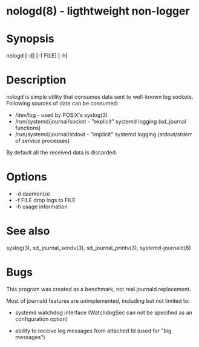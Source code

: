 # nologd(8) - ligthtweight non-logger

# Synopsis

nologd [-d] [-f FILE] [-h]

# Description

nologd is simple utility that consumes data sent to well-known log
sockets.  Following sources of data can be consumed:

* /dev/log - used by POSIX's syslog(3)
* /run/systemd/journal/socket - "explicit" systemd logging (sd_journal functions)
* /run/systemd/journal/stdout - "implicit" systemd logging (stdout/stderr of service processes)

By default all the received data is discarded.

# Options

* -d        daemonize
* -f FILE   drop logs to FILE
* -h        usage information

# See also

syslog(3), sd_journal_sendv(3), sd_journal_printv(3), systemd-journald(8)

# Bugs

This program was created as a benchmark, not real journald replacement.

Most of journald features are unimplemented, including but not limited to:

* systemd watchdog interface (WatchdogSec can not be specified as an
  configuration option)

* ability to receive log messages from attached fd (used for "big
  messages")
